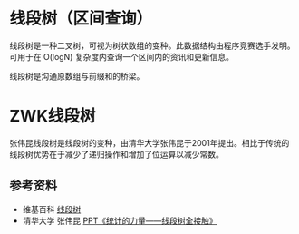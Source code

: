 # 线段树（区间查询）

线段树是一种二叉树，可视为树状数组的变种。此数据结构由程序竞赛选手发明。
可用于在 O(logN) 复杂度内查询一个区间内的资讯和更新信息。

线段树是沟通原数组与前缀和的桥梁。

# ZWK线段树

张伟昆线段树是线段树的变种，由清华大学张伟昆于2001年提出。相比于传统的线段树优势在于减少了递归操作和增加了位运算以减少常数。

## 参考资料

- 维基百科 [线段树](https://zh.wikipedia.org/wiki/%E7%BA%BF%E6%AE%B5%E6%A0%91_(%E5%8C%BA%E9%97%B4%E6%9F%A5%E8%AF%A2))
- 清华大学 张伟昆 [PPT《统计的力量——线段树全接触》](https://wenku.baidu.com/view/f27db60ee87101f69e319544.html)
